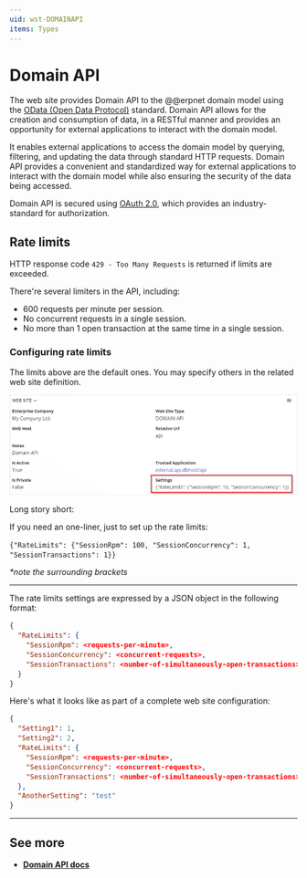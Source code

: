 ```yaml
---
uid: wst-DOMAINAPI
items: Types
---
```


# Domain API

The web site provides Domain API to the @@erpnet domain model using the [OData (Open Data Protocol)](https://www.odata.org/) standard. Domain API allows for the creation and consumption of data, in a RESTful manner and provides an opportunity for external applications to interact with the domain model. 

It enables external applications to access the domain model by querying, filtering, and updating the data through standard HTTP requests. Domain API provides a convenient and standardized way for external applications to interact with the domain model while also ensuring the security of the data being accessed.

Domain API is secured using [OAuth 2.0](https://oauth.net/2/), which provides an industry-standard for authorization.

## Rate limits

HTTP response code `429 - Too Many Requests` is returned if limits are exceeded.

There're several limiters in the API, including:
- 600 requests per minute per session.
- No concurrent requests in a single session.
- No more than 1 open transaction at the same time in a single session.

### Configuring rate limits

The limits above are the default ones. You may specify others in the related web site definition.

![Web-site-settings](../pictures/website-settings.png)

Long story short:

If you need an one-liner, just to set up the rate limits:

`{"RateLimits": {"SessionRpm": 100, "SessionConcurrency": 1, "SessionTransactions": 1}}`

_*note the surrounding brackets_

---

The rate limits settings are expressed by a JSON object in the following format:
```JSON
{
  "RateLimits": {
    "SessionRpm": <requests-per-minute>,
    "SessionConcurrency": <concurrent-requests>,
    "SessionTransactions": <number-of-simultaneously-open-transactions>
  }
}
```

Here's what it looks like as part of a complete web site configuration:
```JSON
{
  "Setting1": 1,
  "Setting2": 2,
  "RateLimits": {
    "SessionRpm": <requests-per-minute>,
    "SessionConcurrency": <concurrent-requests>,
    "SessionTransactions": <number-of-simultaneously-open-transactions>
  },
  "AnotherSetting": "test"
}
```

-------------
## See more

- **[Domain API docs](https://docs.erp.net/dev/domain-api/index.html)**
